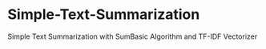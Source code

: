 # Simple-Text-Summarization
Simple Text Summarization with SumBasic Algorithm and TF-IDF Vectorizer
